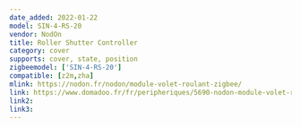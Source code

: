 ```yaml
---
date_added: 2022-01-22
model: SIN-4-RS-20
vendor: NodOn
title: Roller Shutter Controller
category: cover
supports: cover, state, position
zigbeemodel: ['SIN-4-RS-20']
compatible: [z2m,zha]
mlink: https://nodon.fr/nodon/module-volet-roulant-zigbee/
link: https://www.domadoo.fr/fr/peripheriques/5690-nodon-module-volet-roulant-zigbee-3700313925201.html
link2: 
link3: 
---
```

